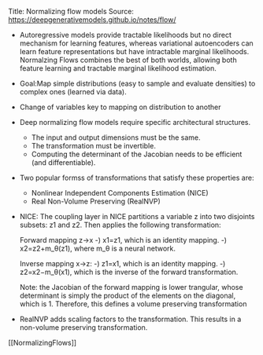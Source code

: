Title: Normalizing flow models
Source: https://deepgenerativemodels.github.io/notes/flow/


- Autoregressive models provide tractable likelihoods but no direct mechanism for learning features, whereas variational autoencoders can learn feature representations but have intractable marginal likelihoods.  Normalzing Flows combines the best of both worlds, allowing both feature learning and tractable marginal likelihood estimation.

- Goal:Map simple distributions (easy to sample and evaluate densities) to complex ones (learned via data).

- Change of variables key to mapping on distribution to another


- Deep normalizing flow models require specific architectural structures.
  - The input and output dimensions must be the same.
  - The transformation must be invertible.
  - Computing the determinant of the Jacobian needs to be efficient (and differentiable).

- Two popular formss of transformations that satisfy these properties are:
   - Nonlinear Independent Components Estimation (NICE)
   - Real Non-Volume Preserving (RealNVP)


- NICE: The coupling layer in NICE partitions a variable z into two disjoints subsets: z1 and z2.
  Then applies the following transformation:

  Forward mapping z->x
    -) x1=z1, which is an identity mapping.
    -) x2=z2+m_θ(z1), where m_θ is a neural network.

  Inverse mapping x->z:
    -) z1=x1, which is an identity mapping.
    -) z2=x2−m_θ(x1), which is the inverse of the forward transformation.

  Note: the Jacobian of the forward mapping is lower trangular, whose determinant is simply the product of the elements on the diagonal, which is 1.
  Therefore, this defines a volume preserving transformation

- RealNVP adds scaling factors to the transformation.
  This results in a non-volume preserving transformation.

[[NormalizingFlows]]